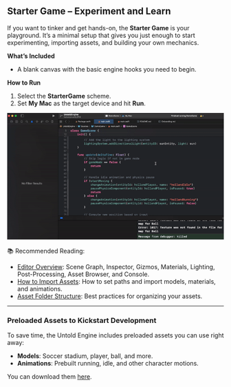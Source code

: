 ## Starter Game – Experiment and Learn

If you want to tinker and get hands-on, the **Starter Game** is your playground. It’s a minimal setup that gives you just enough to start experimenting, importing assets, and building your own mechanics.

**What’s Included**
- A blank canvas with the basic engine hooks you need to begin.  

**How to Run**
1. Select the **StarterGame** scheme.  
2. Set **My Mac** as the target device and hit **Run**.  

![StarterGame](../images/choosestartergame.gif)

📚 Recommended Reading:
- [Editor Overview](docs/EditorOverview.md): Scene Graph, Inspector, Gizmos, Materials, Lighting, Post-Processing, Asset Browser, and Console.  
- [How to Import Assets](docs/ImportAssets.md): How to set paths and import models, materials, and animations.  
- [Asset Folder Structure](docs/assetfilestructure.md): Best practices for organizing your assets.  

---

### Preloaded Assets to Kickstart Development

To save time, the Untold Engine includes preloaded assets you can use right away:

- **Models**: Soccer stadium, player, ball, and more.  
- **Animations**: Prebuilt running, idle, and other character motions.  

You can download them [here](linktogameassets).


